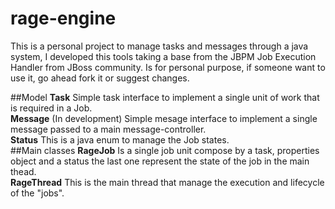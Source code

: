 rage-engine
===========

This is a personal project to manage tasks and messages through a java system, I developed this tools taking a base from the JBPM Job Execution Handler from JBoss community.
Is for personal purpose, if someone want to use it, go ahead fork it or suggest changes.

##Model
	**Task** Simple task interface to implement a single unit of work that is required in a Job.  
	**Message** (In development) Simple mesage interface to implement a single message passed to a main message-controller.  
	**Status** This is a java enum to manage the Job states.  
##Main classes
	**RageJob** Is a single job unit compose by a task, properties object and a status the last one represent the state of the job in the main thead.  
	**RageThread** This is the main thread that manage the execution and lifecycle of the "jobs".  
